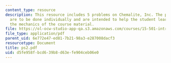 ```yaml
---
content_type: resource
description: This resource includes 5 problems on Chemalite, Inc. The problem sets
  are to be done individually and are intended to help the student learn and practice
  the mechanics of the course material.
file: https://ol-ocw-studio-app-qa.s3.amazonaws.com/courses/15-501-introduction-to-financial-and-managerial-accounting-spring-2004/d5fe958fbcd639b8d63efe904ceb06e0_ps2.pdf
file_type: application/pdf
parent_uid: 6e772e47-ed81-7b21-98a3-e287008dacf3
resourcetype: Document
title: ps2.pdf
uid: d5fe958f-bcd6-39b8-d63e-fe904ceb06e0
---
```

